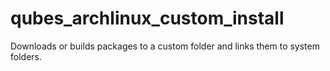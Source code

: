 # qubes_archlinux_custom_install
Downloads or builds packages to a custom folder and links them to system folders.
